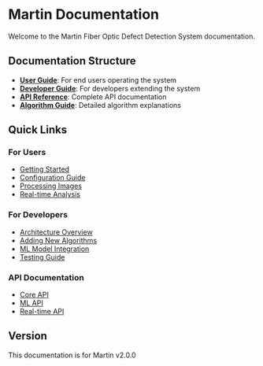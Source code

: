 # Martin Documentation

Welcome to the Martin Fiber Optic Defect Detection System documentation.

## Documentation Structure

- **[User Guide](user_guide/)**: For end users operating the system
- **[Developer Guide](developer/)**: For developers extending the system
- **[API Reference](api/)**: Complete API documentation
- **[Algorithm Guide](algorithms/)**: Detailed algorithm explanations

## Quick Links

### For Users
- [Getting Started](user_guide/getting_started.md)
- [Configuration Guide](user_guide/configuration.md)
- [Processing Images](user_guide/processing.md)
- [Real-time Analysis](user_guide/realtime.md)

### For Developers
- [Architecture Overview](developer/architecture.md)
- [Adding New Algorithms](developer/new_algorithms.md)
- [ML Model Integration](developer/ml_integration.md)
- [Testing Guide](developer/testing.md)

### API Documentation
- [Core API](api/core.md)
- [ML API](api/ml.md)
- [Real-time API](api/realtime.md)

## Version

This documentation is for Martin v2.0.0